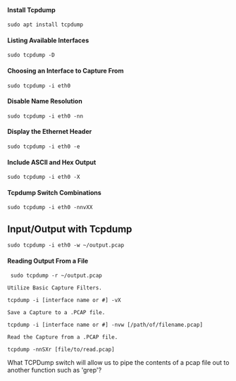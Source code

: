 #### Install Tcpdump

```shell-session
sudo apt install tcpdump 
```


#### Listing Available Interfaces
```shell-session
sudo tcpdump -D
```

#### Choosing an Interface to Capture From

```shell-session
sudo tcpdump -i eth0
```

#### Disable Name Resolution

```shell-session
sudo tcpdump -i eth0 -nn
```

#### Display the Ethernet Header

```shell-session
sudo tcpdump -i eth0 -e
```

#### Include ASCII and Hex Output

```shell-session
sudo tcpdump -i eth0 -X
```


#### Tcpdump Switch Combinations

```shell-session
sudo tcpdump -i eth0 -nnvXX
```

## Input/Output with Tcpdump

```shell-session
sudo tcpdump -i eth0 -w ~/output.pcap
```


#### Reading Output From a File

```shell-session
 sudo tcpdump -r ~/output.pcap
```


`Utilize Basic Capture Filters.`

```shell-session
tcpdump -i [interface name or #] -vX
```

`Save a Capture to a .PCAP file.`

```shell-session
tcpdump -i [interface name or #] -nvw [/path/of/filename.pcap]
```


`Read the Capture from a .PCAP file.`

```shell-session
tcpdump -nnSXr [file/to/read.pcap]
```


What TCPDump switch will allow us to pipe the contents of a pcap file out to another function such as 'grep'?